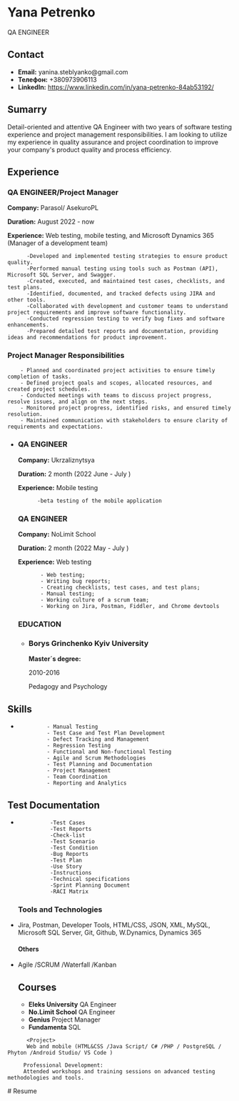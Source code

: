 <!DOCTYPE html>
<html lang="en">
<head>
<h1>Yana Petrenko</h1>
      <p>QA ENGINEER</p>
    </header>
    <section id="contact-info">
      <h2>Contact</h2>
      <ul>
        <li><strong>Email:</strong> yanina.steblyanko@gmail.com</li>
        <li><strong>Телефон:</strong> +380973906113</li>
        <li><strong>LinkedIn:</strong> <a href="https://www.linkedin.com/">https://www.linkedin.com/in/yana-petrenko-84ab53192/</a></li>
        <!-- Додайте інші контактні дані за необхідності -->
      </ul>
    </section>
    <section id="summary">
      <h2>Sumarry</h2>
      <p>  Detail-oriented and attentive QA Engineer with two years of software testing experience and project management responsibilities. I am looking to utilize my experience in quality assurance and project coordination to improve your company's product quality and process efficiency.
</p>
    </section>
    <section id="experience">
      <h2>Experience</h2>
       <h3>QA ENGINEER/Project Manager</h3>
          <p><strong>Company:</strong> Parasol/ AsekuroPL </p>
          <p><strong>Duration:</strong> August 2022 - now </p>
          <p><strong>Experience:</strong> Web testing, mobile testing, and Microsoft Dynamics 365 (Manager of a development team)
            
          -Developed and implemented testing strategies to ensure product quality.
          -Performed manual testing using tools such as Postman (API), Microsoft SQL Server, and Swagger.
          -Created, executed, and maintained test cases, checklists, and test plans.
          -Identified, documented, and tracked defects using JIRA and other tools.
          -Collaborated with development and customer teams to understand project requirements and improve software functionality.
          -Conducted regression testing to verify bug fixes and software enhancements.
          -Prepared detailed test reports and documentation, providing ideas and recommendations for product improvement.
</p>
 <h3>Project Manager Responsibilities</h3>
        </li>
        
        - Planned and coordinated project activities to ensure timely completion of tasks.
        - Defined project goals and scopes, allocated resources, and created project schedules.
        - Conducted meetings with teams to discuss project progress, resolve issues, and align on the next steps.
        - Monitored project progress, identified risks, and ensured timely resolution.
        - Maintained communication with stakeholders to ensure clarity of requirements and expectations.
<ul>
        <li>

<h3>QA ENGINEER</h3>
          <p><strong>Company:</strong> Ukrzaliznytsya </p>
          <p><strong>Duration:</strong> 2 month (2022 June - July )</p>
          <p><strong>Experience:</strong> Mobile testing 

          -beta testing of the mobile application
</p>
        </li>
         <h3>QA ENGINEER</h3>
          <p><strong>Company:</strong> NoLimit School </p>
          <p><strong>Duration:</strong> 2 month (2022 May - July )</p>
          <p><strong>Experience:</strong> Web testing
                
           - Web testing;
           - Writing bug reports;
           - Creating checklists, test cases, and test plans;
           - Manual testing;
           - Working culture of a scrum team;
           - Working on Jira, Postman, Fiddler, and Chrome devtools

</p>
        </li>
         <h3>EDUCATION</h3>
      <ul>
        <li>
          <h3>Borys Grinchenko Kyiv University</h3>
          <p><strong>Master´s degree:</strong></p>
          <p><strong></strong>2010-2016</p>
          <p><strong></strong>Pedagogy and Psychology</p>
        </li>
        <!-- Додавайте інші пункти освіти за аналогією -->
      </ul>
    </section>
    <section id="skills">
      <h2>Skills</h2>
      <ul>
        <li>
              
             - Manual Testing
             - Test Case and Test Plan Development
             - Defect Tracking and Management
             - Regression Testing
             - Functional and Non-functional Testing
             - Agile and Scrum Methodologies
             - Test Planning and Documentation
             - Project Management
             - Team Coordination
             - Reporting and Analytics
 </li>
         </ul>
    </section>
    <section id="skills">
      <h2>Test Documentation</h2>
      <ul>
        <li>
              
              -Test Cases
              -Test Reports 
              -Check-list
              -Test Scenario
              -Test Condition
              -Bug Reports
              -Test Plan
              -Use Story
              -Instructions 
              -Technical specifications
              -Sprint Planning Document 
              -RACI Matrix
</li>
        <h3>Tools and Technologies</h3>
        <li> Jira, Postman, Developer Tools, HTML/CSS, JSON, XML, MySQL, Microsoft SQL Server, Git, Github, W.Dynamics, Dynamics 365
</li>
 </li>
        <h4>Others</h4>
        <li>Agile /SCRUM /Waterfall /Kanban
</li>
        <h2>Courses</h2>
      <ul>
        <li><strong>Eleks University</strong> QA Engineer
        <li><strong>No.Limit School</strong> QA Engineer
        <li><strong>Genius</strong> Project Manager
        <li><strong>Fundamenta</strong> SQL
        <!-- Додайте інші контактні дані за необхідності -->  
        </ul>
    </section>
    <section id="projects">
      
          <Project>
          Web and mobile (HTML&CSS /Java Script/ C# /PHP / PostgreSQL / Phyton /Android Studio/ VS Code )

         Professional Development:
         Attended workshops and training sessions on advanced testing methodologies and tools.
        
        
  </div>
</body>
</html>
# Resume

